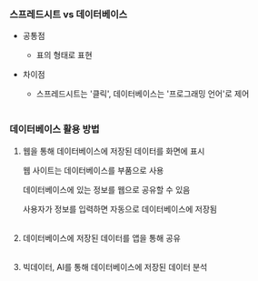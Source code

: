
### 스프레드시트 vs 데이터베이스
- 공통점
  - 표의 형태로 표현


- 차이점
  - 스프레드시트는 '클릭', 데이터베이스는 '프로그래밍 언어'로 제어<br><br>

### 데이터베이스 활용 방법

1. 웹을 통해 데이터베이스에 저장된 데이터를 화면에 표시
  
   웹 사이트는 데이터베이스를 부품으로 사용

   데이터베이스에 있는 정보를 웹으로 공유할 수 있음

   사용자가 정보를 입력하면 자동으로 데이터베이스에 저장됨<br><br>


2. 데이터베이스에 저장된 데이터를 앱을 통해 공유<br><br>


3. 빅데이터, AI를 통해 데이터베이스에 저장된 데이터 분석<br><br>
